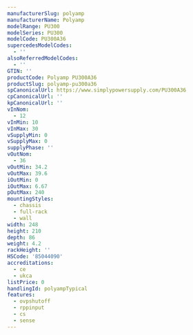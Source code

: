 ```yaml
---
manufacturerSlug: polyamp
manufacturerName: Polyamp
modelRange: PU300
modelSeries: PU300
modelCode: PU300A36
supercedesModelCodes:
  - ''
alsoReferredModelCodes:
  - ''
GTIN: ''
productCode: Polyamp PU300A36
productSlug: polyamp-pu300a36
spCanonicalUrl: https://www.simplypowersupply.com/PU300A36
cpCanonicalUrl: ''
kpCanonicalUrl: ''
vInNom:
  - 12
vInMin: 10
vInMax: 30
vSupplyMin: 0
vSupplyMax: 0
supplyPhase: ''
vOutNom:
  - 36
vOutMin: 34.2
vOutMax: 39.6
iOutMin: 0
iOutMax: 6.67
pOutMax: 240
mountingStyles:
  - chassis
  - full-rack
  - wall
width: 248
height: 210
depth: 86
weight: 4.2
rackHeight: ''
HSCode: '85044090'
accreditations:
  - ce
  - ukca
listPrice: 0
handlingId: polyampTypical
features:
  - ovpshutoff
  - rppinput
  - cs
  - sense
---
```

